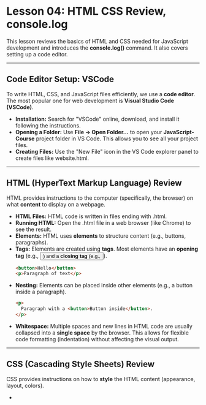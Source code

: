 # Lesson 04: HTML CSS Review, console.log

This lesson reviews the basics of HTML and CSS needed for JavaScript development and introduces the **console.log()** command. It also covers setting up a code editor.

---

## Code Editor Setup: VSCode

To write HTML, CSS, and JavaScript files efficiently, we use a **code editor**. The most popular one for web development is **Visual Studio Code (VSCode)**.

* **Installation:** Search for "VSCode" online, download, and install it following the instructions.
* **Opening a Folder:** Use **File -> Open Folder...** to open your **JavaScript-Course** project folder in VS Code. This allows you to see all your project files.
* **Creating Files:** Use the "New File" icon in the VS Code explorer panel to create files like website.html.

---

## HTML (HyperText Markup Language) Review

HTML provides instructions to the computer (specifically, the browser) on what **content** to display on a webpage.

* **HTML Files:** HTML code is written in files ending with .html.
* **Running HTML:** Open the .html file in a web browser (like Chrome) to see the result.
* **Elements:** HTML uses **elements** to structure content (e.g., buttons, paragraphs).
* **Tags:** Elements are created using **tags**. Most elements have an **opening tag** (e.g., **<button>**) and a **closing tag** (e.g., **</button>**).
    ```html
    <button>Hello</button>
    <p>Paragraph of text</p>
    ```
* **Nesting:** Elements can be placed inside other elements (e.g., a button inside a paragraph).
    ```html
    <p>
      Paragraph with a <button>Button inside</button>.
    </p>
    ```
* **Whitespace:** Multiple spaces and new lines in HTML code are usually collapsed into a **single space** by the browser. This allows for flexible code formatting (indentation) without affecting the visual output.

---

## CSS (Cascading Style Sheets) Review

CSS provides instructions on how to **style** the HTML content (appearance, layout, colors).

* **<style> Element:** CSS code can be placed inside a **<style>** element within the **<head>** section of an HTML file.
    ```html
    <head>
      <style>
        /* CSS code goes here */
      </style>
    </head>
    ```
* **CSS Rules:** CSS consists of rules that select elements and apply styles.
    ```css
    /* Selects all <button> elements */
    button {
      background-color: red; /* Property: value */
      color: white;
      border: none; /* Removes the default border */
    }
    ```
* **Syntax:**
    * **Selector:** Specifies which element(s) to style (e.g., *button*).
    * **Declaration Block:** Curly braces *{}* containing style declarations.
    * **Declaration:** A **property** (what to change, e.g., *background-color*) and a **value** (what to change it to, e.g., *red*), separated by a colon *:*, ending with a semicolon *;*.

---

## HTML Attributes

**Attributes** provide additional information or modify the behavior of an HTML element. They are always added to the **opening tag**.

* **Syntax:** *attributeName="value"* (Note: no spaces around *=*).
    ```html
    <button title="Tooltip message">Hover over me</button>
    ```
* **Title Attribute:** Adds a tooltip that appears when hovering over the element.
* **Class Attribute:** Assigns one or more **class names** (labels) to an element. This is crucial for selecting specific elements with CSS or JavaScript.
    ```html
    <button class="red-button">Red</button>
    <button class="yellow-button">Yellow</button>
    ```
    * **CSS Class Selector:** In CSS, select elements by class using a dot (.) followed by the class name.
        ```css
        .red-button {
          background-color: red;
        }
        .yellow-button {
          background-color: yellow;
        }
        ```

---

## Basic HTML Structure

It's best practice to structure HTML files consistently:

```html
<!DOCTYPE html> <html>
  <head>
    <title>Page Title</title> <style>
      /* CSS styles */
    </style>
  </head>
  <body>
    <button>Click</button>
    <p>Paragraph</p>

    <script>
      // JavaScript code
    </script>
  </body>
</html>
````

  * **<!DOCTYPE html>:** Essential declaration for modern HTML.
  * **<html>:** Root element, contains everything else.
  * **<head>:** Contains non-visible information (metadata, title, styles, links to CSS files).
  * **<body>:** Contains all the visible content of the page (buttons, text, images, etc.). JavaScript is usually placed at the **end** of the body.

-----

## Live Server Extension (VS Code)

  * **Purpose:** Automatically refreshes the browser page whenever you save changes to your HTML, CSS, or JS files. This speeds up development.
  * **Installation:** Go to the Extensions view in VS Code, search for "Live Server", and install it.
  * **Usage:** Right-click your HTML file in the VS Code explorer and choose "Open with Live Server".

-----

## Adding JavaScript to a Webpage

There are two primary ways to include JavaScript in an HTML file:

1.  **<script> Element:** Place JavaScript code directly inside <script> tags. It's standard practice to put the <script> tag just before the closing </body> tag. This ensures the HTML content exists before the JavaScript tries to interact with it.

    ```html
    <body>
      <script>
        alert('Hello from script tag!');
      </script>
    </body>
    ```

    The code inside the <script> tag runs when the browser loads the page.

2.  **onclick Attribute (and other event attributes):** Add JavaScript code directly to an HTML element's attribute (like onclick). This code runs only when the specific event occurs (e.g., the button is clicked).

    ```html
    <button onclick="alert('Button clicked!');">Click Me</button>
    ```

-----

## Comments

Comments are notes in the code ignored by the computer, used for explanation or temporarily disabling code.

  * **HTML Comments:** *<!---->*
  * **CSS Comments:** */* Comment text */*
  * **JavaScript Comments:**
      * Single-line: *// Comment text*
      * Multi-line: */* Comment text spanning multiple lines */*

-----

## console.log()

When running JavaScript *from an HTML file* (not directly in the console), results of calculations or expressions are **not automatically displayed**.

  * **Problem:**
    ```javascript
    // Inside a <script> tag:
    2 + 2; // Calculation happens, but result (4) is not shown anywhere
    ```
  * **Solution: console.log()** is a command that **displays values in the browser console**.
    ```javascript
    // Inside a <script> tag:
    console.log(2 + 2); // Displays '4' in the console

    console.log('some' + 'text'); // Displays 'sometext' in the console
    ```

Use console.log() frequently to check values and understand what your code is doing (debugging).

-----

## Lesson 4 Exercises

  * **4a.** Create an HTML file with the basic structure *( <!DOCTYPE>, <html>, <head>, <body> )*. Add a *<title>*.
  * **4b.** Add a *<button>* inside the *<body>*.
  * **4c.** Add a *<p>* (paragraph) element below the button.
  * **4d.** Add some text inside the paragraph.
  * **4e.** Add a second paragraph below the first one.
  * **4f.** Inside the *<head>*, add a *<style>* element.
  * **4g.** In the CSS, make the *<button>* background yellow.
  * **4h.** In the CSS, make the *<button>* text color black.
  * **4i.** Add a *class="js-button"* to the *<button>*.
  * **4j.** Change the CSS selector from *button* to *.js-button**. Verify the style still applies.
  * **4k.** Add a *<script>* tag at the end of the *<body>*. Inside, use *alert('hello');*. Save and check the popup.
  * **4l.** Comment out the *alert('hello');* line.
  * **4m.** Use *console.log('hello');* inside the script. Open the console and check the message.
  * **4n.** Calculate *2 + 2* inside *console.log()*.
  * **4o.** Calculate *10 - 3 * 2* inside *console.log()*. Check the result (order of operations).
  * **4p.** Add an *onclick* attribute to the button. Make it run *console.log('Button clicked!');*. Click the button and check the console.
  * **4q.** Add a second button "Add to cart". Add *onclick="console.log('Added!');"*.
  * **4r.** Add a third button "Buy now". Add *onclick="console.log('Bought!');"*.

-----

## Challenge Exercises

  * **4s.** Create an *index.html* file. Add the basic structure. Set the title to "Challenge Exercises".
  * **4t.** Add the text "Amazon" inside the body.
  * **4u.** Make the "Amazon" text a link that goes to *amazon.com*. Set it to open in a new tab (Hint: research the *<a>* tag and its *href* and *target* attributes).
  * **4v.** Add the text "Back to Google" below the Amazon link. Make it a link to google.com.
  * **4w.** Add the text "Nike Black Running Shoes".
  * **4x.** Below the Nike text, add the price "$109 - in stock.".
  * **4y.** Below the price, add an "Add to Cart" button.
  * **4z.** Below that, add a "Buy now" button.
